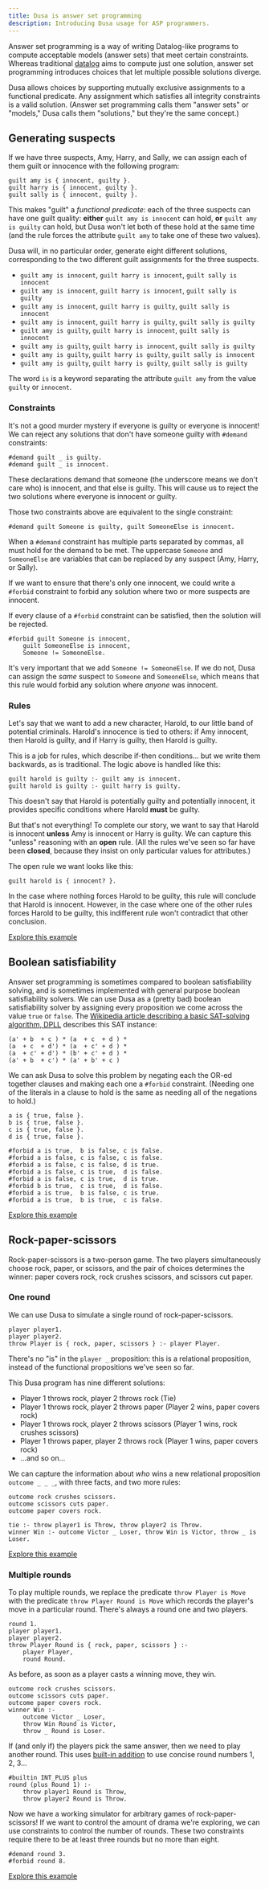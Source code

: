 ```yaml
---
title: Dusa is answer set programming
description: Introducing Dusa usage for ASP programmers.
---
```


Answer set programming is a way of writing Datalog-like programs to compute
acceptable models (answer sets) that meet certain constraints. Whereas
traditional [datalog](/docs/introductions/datalog/) aims to compute just one
solution, answer set programming introduces choices that let multiple possible
solutions diverge.

Dusa allows choices by supporting mutually exclusive assignments to a
functional predicate. Any assignment which satisfies all integrity constraints
is a valid solution. (Answer set programming calls them "answer sets" or
"models," Dusa calls them "solutions," but they're the same concept.)

## Generating suspects

If we have three suspects, Amy, Harry, and Sally, we can assign each of them
guilt or innocence with the following program:

    guilt amy is { innocent, guilty }.
    guilt harry is { innocent, guilty }.
    guilt sally is { innocent, guilty }.

This makes "guilt" a _functional predicate_: each of the three suspects can have
one guilt quality: **either** `guilt amy is innocent` can hold, **or**
`guilt amy is guilty` can hold, but Dusa won't let both of these hold at the
same time (and the rule forces the attribute `guilt amy` to take one of these
two values).

Dusa will, in no particular order, generate eight different solutions,
corresponding to the two different guilt assignments for the three suspects.

- `guilt amy is innocent`, `guilt harry is innocent`, `guilt sally is innocent`
- `guilt amy is innocent`, `guilt harry is innocent`, `guilt sally is guilty`
- `guilt amy is innocent`, `guilt harry is guilty`, `guilt sally is innocent`
- `guilt amy is innocent`, `guilt harry is guilty`, `guilt sally is guilty`
- `guilt amy is guilty`, `guilt harry is innocent`, `guilt sally is innocent`
- `guilt amy is guilty`, `guilt harry is innocent`, `guilt sally is guilty`
- `guilt amy is guilty`, `guilt harry is guilty`, `guilt sally is innocent`
- `guilt amy is guilty`, `guilt harry is guilty`, `guilt sally is guilty`

The word `is` is a keyword separating the attribute `guilt amy` from the value
`guilty` or `innocent`.

### Constraints

It's not a good murder mystery if everyone is guilty or everyone is innocent!
We can reject any solutions that don't have someone guilty with `#demand`
constraints:

    #demand guilt _ is guilty.
    #demand guilt _ is innocent.

These declarations demand that someone (the underscore means we don't care who)
is innocent, and that else is guilty. This will cause us to reject the two solutions
where everyone is innocent or guilty.

Those two constraints above are equivalent to the single constraint:

    #demand guilt Someone is guilty, guilt SomeoneElse is innocent.

When a `#demand` constraint has multiple parts separated by commas, all must
hold for the demand to be met. The uppercase `Someone` and `SomeoneElse` are
variables that can be replaced by any suspect (Amy, Harry, or Sally).

If we want to ensure that there's only one innocent, we could write a `#forbid`
constraint to forbid any solution where two or more suspects are innocent.

If every clause of a `#forbid` constraint can be satisfied, then the solution will be
rejected.

    #forbid guilt Someone is innocent,
        guilt SomeoneElse is innocent,
        Someone != SomeoneElse.

It's very important that we add `Someone != SomeoneElse`. If we do not, Dusa
can assign the _same_ suspect to `Someone` and `SomeoneElse`, which means that
this rule would forbid any solution where _anyone_ was innocent.

### Rules

Let's say that we want to add a new character, Harold, to our little band of
potential criminals. Harold's innocence is tied to others: if Amy innocent, then
Harold is guilty, and if Harry is guilty, then Harold is guilty.

This is a job for rules, which describe if-then conditions... but we write them
backwards, as is traditional. The logic above is handled like this:

    guilt harold is guilty :- guilt amy is innocent.
    guilt harold is guilty :- guilt harry is guilty.

This doesn't say that Harold is potentially guilty and potentially innocent, it
provides specific conditions where Harold **must** be guilty.

But that's not everything! To complete our story, we want to say that Harold is
innocent **unless** Amy is innocent or Harry is guilty. We can capture this
"unless" reasoning with an **open** rule. (All the rules we've seen so far have
been **closed**, because they insist on only particular values for attributes.)

The open rule we want looks like this:

    guilt harold is { innocent? }.

In the case where nothing forces Harold to be guilty, this rule will conclude
that Harold is innocent. However, in the case where one of the other rules
forces Harold to be guilty, this indifferent rule won't contradict that
other conclusion.

[Explore this example](https://dusa.rocks/#program=%23%20Crime%0A%0Aguilt%20amy%20is%20%7B%20innocent%2C%20guilty%20%7D.%0Aguilt%20harry%20is%20%7B%20innocent%2C%20guilty%20%7D.%0Aguilt%20sally%20is%20%7B%20innocent%2C%20guilty%20%7D.%0A%0A%23%20Someone%20is%20guilty%2C%20someone%20is%20innocent%0A%23demand%20guilt%20_%20is%20guilty.%0A%23demand%20guilt%20_%20is%20innocent.%0A%0A%23%20No%20two%20people%20are%20innocent%0A%23forbid%20guilt%20Someone%20is%20innocent%2C%0A%20%20%20%20guilt%20SomeoneElse%20is%20innocent%2C%0A%20%20%20%20Someone%20!%3D%20SomeoneElse.%0A%0A%23%20Harold%20is%20guilty%20exactly%20when%20either%0A%23%20amy%20is%20innocent%20or%20harry%20is%20guilty%0Aguilt%20harold%20is%20%7B%20innocent%3F%20%7D.%0Aguilt%20harold%20is%20guilty%20%3A-%20guilt%20amy%20is%20innocent.%0Aguilt%20harold%20is%20guilty%20%3A-%20guilt%20harry%20is%20guilty.)

## Boolean satisfiability

Answer set programming is sometimes compared to boolean satisfiability solving,
and is sometimes implemented with general purpose boolean satisfiability
solvers. We can use Dusa as a (pretty bad) boolean satisfiability solver by assigning
every proposition we come across the value `true` or `false`. The [Wikipedia article
describing a basic SAT-solving algorithm,
DPLL](https://en.wikipedia.org/wiki/DPLL_algorithm) describes this SAT instance:

    (a' + b  + c ) * (a  + c  + d ) *
    (a  + c  + d') * (a  + c' + d ) *
    (a  + c' + d') * (b' + c' + d ) *
    (a' + b  + c') * (a' + b' + c )

We can ask Dusa to solve this problem by negating each the OR-ed together
clauses and making each one a `#forbid` constraint. (Needing one of the
literals in a clause to hold is the same as needing all of the negations to
hold.)

    a is { true, false }.
    b is { true, false }.
    c is { true, false }.
    d is { true, false }.

    #forbid a is true,  b is false, c is false.
    #forbid a is false, c is false, c is false.
    #forbid a is false, c is false, d is true.
    #forbid a is false, c is true,  d is false.
    #forbid a is false, c is true,  d is true.
    #forbid b is true,  c is true,  d is false.
    #forbid a is true,  b is false, c is true.
    #forbid a is true,  b is true,  c is false.

[Explore this example](https://dusa.rocks/#program=%23%20Boolean%20satisfiability%0A%0Aa%20is%20%7B%20true%2C%20false%20%7D.%0Ab%20is%20%7B%20true%2C%20false%20%7D.%0Ac%20is%20%7B%20true%2C%20false%20%7D.%0Ad%20is%20%7B%20true%2C%20false%20%7D.%0A%0A%23forbid%20a%20is%20true%2C%20%20b%20is%20false%2C%20c%20is%20false.%0A%23forbid%20a%20is%20false%2C%20c%20is%20false%2C%20c%20is%20false.%0A%23forbid%20a%20is%20false%2C%20c%20is%20false%2C%20d%20is%20true.%0A%23forbid%20a%20is%20false%2C%20c%20is%20true%2C%20%20d%20is%20false.%0A%23forbid%20a%20is%20false%2C%20c%20is%20true%2C%20%20d%20is%20true.%0A%23forbid%20b%20is%20true%2C%20%20c%20is%20true%2C%20%20d%20is%20false.%0A%23forbid%20a%20is%20true%2C%20%20b%20is%20false%2C%20c%20is%20true.%0A%23forbid%20a%20is%20true%2C%20%20b%20is%20true%2C%20%20c%20is%20false.)

## Rock-paper-scissors

Rock-paper-scissors is a two-person game. The two players simultaneously choose
rock, paper, or scissors, and the pair of choices determines the winner: paper
covers rock, rock crushes scissors, and scissors cut paper.

### One round

We can use Dusa to simulate a single round of rock-paper-scissors.

    player player1.
    player player2.
    throw Player is { rock, paper, scissors } :- player Player.

There's no "is" in the `player _` proposition: this is a relational proposition,
instead of the functional propositions we've seen so far.

This Dusa program has nine different solutions:

- Player 1 throws rock, player 2 throws rock (Tie)
- Player 1 throws rock, player 2 throws paper (Player 2 wins, paper covers rock)
- Player 1 throws rock, player 2 throws scissors (Player 1 wins, rock crushes
  scissors)
- Player 1 throws paper, player 2 throws rock (Player 1 wins, paper covers rock)
- ...and so on...

We can capture the information about _who_ wins a new relational proposition
`outcome _ _ _`, with three facts, and two more rules:

    outcome rock crushes scissors.
    outcome scissors cuts paper.
    outcome paper covers rock.

    tie :- throw player1 is Throw, throw player2 is Throw.
    winner Win :- outcome Victor _ Loser, throw Win is Victor, throw _ is Loser.

[Explore this example](https://dusa.rocks/#program=%23%20One%20round%20of%20rock%2C%20paper%2C%20scissors%0A%0Aplayer%20player1.%0Aplayer%20player2.%0Athrow%20Player%20is%20%7B%20rock%2C%20paper%2C%20scissors%20%7D%20%3A-%20player%20Player.%0A%0Aoutcome%20rock%20crushes%20scissors.%0Aoutcome%20scissors%20cuts%20paper.%0Aoutcome%20paper%20covers%20rock.%0A%0Atie%20%3A-%20throw%20player1%20is%20Throw%2C%20throw%20player2%20is%20Throw.%0Awinner%20Win%20%3A-%20outcome%20Victor%20_%20Loser%2C%20throw%20Win%20is%20Victor%2C%20throw%20_%20is%20Loser.)

### Multiple rounds

To play multiple rounds, we replace the predicate `throw Player is Move` with
the predicate `throw Player Round is Move` which records the player's move in
a particular round. There's always a round one and two players.

    round 1.
    player player1.
    player player2.
    throw Player Round is { rock, paper, scissors } :-
        player Player,
        round Round.

As before, as soon as a player casts a winning move, they win.

    outcome rock crushes scissors.
    outcome scissors cuts paper.
    outcome paper covers rock.
    winner Win :-
        outcome Victor _ Loser,
        throw Win Round is Victor,
        throw _ Round is Loser.

If (and only if) the players pick the same answer, then we need to play another
round. This uses [built-in addition](/docs/langauge/builtin/) to use concise round
numbers 1, 2, 3...

    #builtin INT_PLUS plus
    round (plus Round 1) :-
        throw player1 Round is Throw,
        throw player2 Round is Throw.

Now we have a working simulator for arbitrary games of rock-paper-scissors! If
we want to control the amount of drama we're exploring, we can use constraints
to control the number of rounds. These two constraints require there to be at least
three rounds but no more than eight.

    #demand round 3.
    #forbid round 8.

[Explore this example](<https://dusa.rocks/#program=%23%20Multiple%20rounds%20of%20rock%2C%20paper%2C%20scissors%0A%23builtin%20INT_PLUS%20plus%0A%0Aplayer%20player1.%0Aplayer%20player2.%0Athrow%20Player%20Round%20is%20%7B%20rock%2C%20paper%2C%20scissors%20%7D%20%3A-%0A%20%20%20%20player%20Player%2C%20%0A%20%20%20%20round%20Round.%0A%0Aoutcome%20rock%20crushes%20scissors.%0Aoutcome%20scissors%20cuts%20paper.%0Aoutcome%20paper%20covers%20rock.%0Awinner%20Win%20%3A-%0A%20%20%20%20outcome%20Victor%20_%20Loser%2C%0A%20%20%20%20throw%20Win%20Round%20is%20Victor%2C%0A%20%20%20%20throw%20_%20Round%20is%20Loser.%0A%0Around%201.%0Around%20(plus%20Round%201)%20%3A-%0A%20%20%20%20throw%20player1%20Round%20is%20Throw%2C%0A%20%20%20%20throw%20player2%20Round%20is%20Throw.%0A%0A%23demand%20round%203.%0A%23forbid%20round%208.>)

